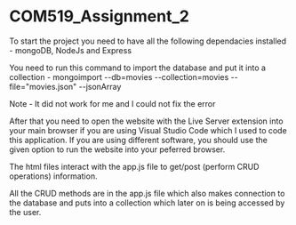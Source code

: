 # COM519_Assignment_2
To start the project you need to have all the following dependacies installed - mongoDB, NodeJs and Express

You need to run this command to import the database and put it into a collection - mongoimport --db=movies  --collection=movies --file="movies.json" --jsonArray 

Note - It did not work for me and I could not fix the error

After that you need to open the website with the Live Server extension into your main browser if you are using Visual Studio Code which I used to code this application. If you are using different software, you should use the given option to run the website into your peferred browser.

The html files interact with the app.js file to get/post (perform CRUD operations) information.

All the CRUD methods are in the app.js file which also makes connection to the database and puts into a collection which later on is being accessed by the user.